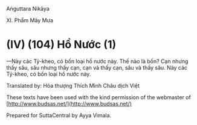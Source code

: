  

Aṅguttara Nikāya

XI. Phẩm Mây Mưa

# (IV) (104) Hồ Nước (1)

—Này các Tỷ-kheo, có bốn loại hồ nước này. Thế nào là bốn? Cạn nhưng thấy sâu, sâu nhưng thấy cạn, cạn và thấy cạn, sâu và thấy sâu. Này các Tỷ-kheo, có bốn loại hồ nước này.

Translated by: Hòa thượng Thích Minh Châu dịch Việt

These texts have been used with the kind permission of the webmaster of [http://www.budsas.net/](http://www.budsas.net/)

Prepared for SuttaCentral by Ayya Vimala.